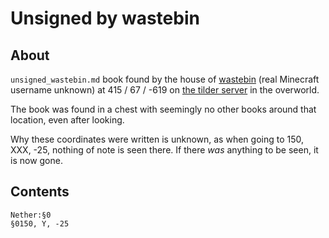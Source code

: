 # Unsigned by wastebin

## About
`unsigned_wastebin.md` book found by the house of [wastebin](https://wastebin.neocities.org) (real Minecraft username unknown) at 415 / 67 / -619 on [the tilder server](https://mc.tildeverse.org) in the overworld.

The book was found in a chest with seemingly no other books around that location, even after looking.

Why these coordinates were written is unknown, as when going to 150, XXX, -25, nothing of note is seen there. If there _was_ anything to be seen, it is now gone.

## Contents
```
Nether:§0
§0150, Y, -25
```